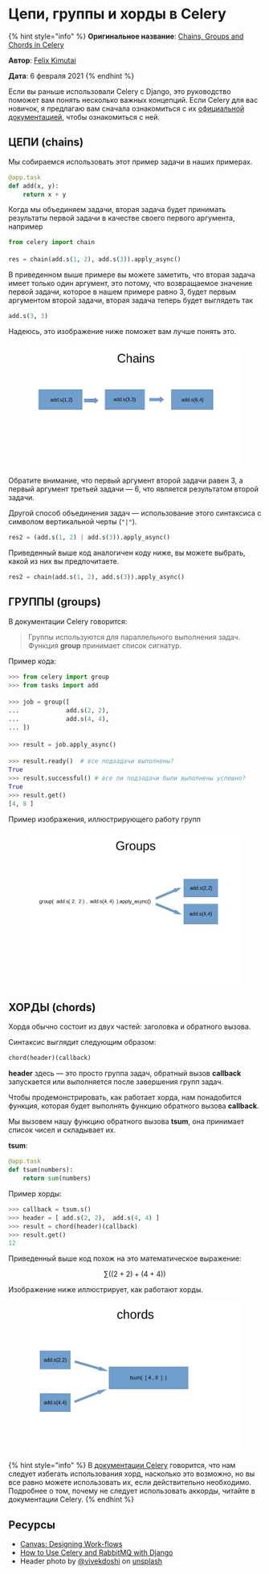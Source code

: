 # Цепи, группы и хорды в Celery

{% hint style="info" %}
**Оригинальное название**: [Chains, Groups and Chords in Celery](https://sayari3.com/articles/18-chains-groups-and-chords-in-celery/)

**Автор**: [Felix Kimutai](https://sayari3.com/articles/about/)

**Дата**: 6 февраля 2021
{% endhint %}

Если вы раньше использовали Celery с Django, это руководство поможет вам понять несколько важных концепций. Если Celery для вас новичок, я предлагаю вам сначала ознакомиться с их [официальной документацией](https://docs.celeryproject.org/en/stable/), чтобы ознакомиться с ней.

## ЦЕПИ (chains)

Мы собираемся использовать этот пример задачи в наших примерах.

```python
@app.task
def add(x, y):
    return x + y
```

Когда мы объединяем задачи, вторая задача будет принимать результаты первой задачи в качестве своего первого аргумента, например

```python
from celery import chain

res = chain(add.s(1, 2), add.s(3)).apply_async() 
```

В приведенном выше примере вы можете заметить, что вторая задача имеет только один аргумент, это потому, что возвращаемое значение первой задачи, которое в нашем примере равно 3, будет первым аргументом второй задачи, вторая задача теперь будет выглядеть так

```python
add.s(3, 3)
```

Надеюсь, это изображение ниже поможет вам лучше понять это.

<figure><img src="../../.gitbook/assets/IMG_20210206_103220_291.JPG" alt=""><figcaption></figcaption></figure>

Обратите внимание, что первый аргумент второй задачи равен 3, а первый аргумент третьей задачи — 6, что является результатом второй задачи.

Другой способ объединения задач — использование этого синтаксиса с символом вертикальной черты (`"|"`).

```python
res2 = (add.s(1, 2) | add.s(3)).apply_async()
```

Приведенный выше код аналогичен коду ниже, вы можете выбрать, какой из них вы предпочитаете.

```python
res2 = chain(add.s(1, 2), add.s(3)).apply_async()
```

## ГРУППЫ (groups)

В документации Celery говорится:

> Группы используются для параллельного выполнения задач. Функция **group** принимает список сигнатур.

Пример кода:

```python
>>> from celery import group
>>> from tasks import add

>>> job = group([
...             add.s(2, 2),
...             add.s(4, 4),
... ])

>>> result = job.apply_async()

>>> result.ready()  # все подзадачи выполнены?
True
>>> result.successful() # все ли подзадачи были выполнены успешно?
True
>>> result.get()
[4, 8 ]
```

Пример изображения, иллюстрирующего работу групп

<figure><img src="../../.gitbook/assets/IMG_20210206_185041_088.JPG" alt=""><figcaption></figcaption></figure>

## ХОРДЫ (chords)

Хорда обычно состоит из двух частей: заголовка и обратного вызова.

Синтаксис выглядит следующим образом:

```python
chord(header)(callback)
```

**header** здесь — это просто группа задач, обратный вызов **callback** запускается или выполняется после завершения групп задач.

Чтобы продемонстрировать, как работает хорда, нам понадобится функция, которая будет выполнять функцию обратного вызова **callback**.

Мы вызовем нашу функцию обратного вызова **tsum**, она принимает список чисел и складывает их.

**tsum**:

```python
@app.task
def tsum(numbers):
    return sum(numbers)
```

Пример хорды:

```python
>>> callback = tsum.s()
>>> header = [ add.s(2, 2),  add.s(4, 4) ]
>>> result = chord(header)(callback)
>>> result.get()
12
```

Приведенный выше код похож на это математическое выражение:

$$
∑ ((2 + 2) + (4 + 4))
$$

Изображение ниже иллюстрирует, как работают хорды.

<figure><img src="../../.gitbook/assets/IMG_20210206_202728_351.JPG" alt=""><figcaption></figcaption></figure>

{% hint style="info" %}
В [документации Celery](https://docs.celeryproject.org/en/stable/userguide/canvas.html) говорится, что нам следует избегать использования хорд, насколько это возможно, но вы все равно можете использовать их, если действительно необходимо. Подробнее о том, почему не следует использовать аккорды, читайте в документации Celery.
{% endhint %}

## Ресурсы

* [Canvas: Designing Work-flows](https://docs.celeryproject.org/en/stable/userguide/canvas.html)
* [How to Use Celery and RabbitMQ with Django](https://simpleisbetterthancomplex.com/tutorial/2017/08/20/how-to-use-celery-with-django.html)
* Header photo by [@vivekdoshi](https://unsplash.com/@vivekdoshi) on [unsplash](https://unsplash.com/@vivekdoshi)
